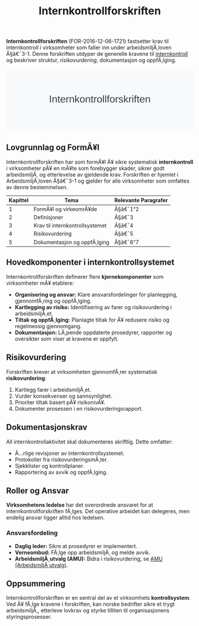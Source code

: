 ﻿---
title: "Internkontrollforskriften"
meta_title: "Internkontrollforskriften"
meta_description: '**Internkontrollforskriften** (FOR-2016-12-06-1721) fastsetter krav til internkontroll i virksomheter som faller inn under arbeidsmiljÃ¸loven Â§â€¯3-1. Denne fo...'
slug: internkontrollforskriften
type: blog
layout: pages/single
---

**Internkontrollforskriften** (FOR-2016-12-06-1721) fastsetter krav til internkontroll i virksomheter som faller inn under arbeidsmiljÃ¸loven Â§â€¯3-1. Denne forskriften utdyper de generelle kravene til [internkontroll](/blogs/regnskap/hva-er-internkontroll "Hva er internkontroll? En Komplett Guide til Internkontroll i Norge") og beskriver struktur, *risikovurdering*, dokumentasjon og oppfÃ¸lging.

![Internkontrollforskriften](internkontrollforskriften-image.svg)

## Lovgrunnlag og FormÃ¥l

Internkontrollforskriften har som formÃ¥l Ã¥ sikre systematisk **internkontroll** i virksomheter pÃ¥ en mÃ¥te som forebygger skader, sikrer godt arbeidsmiljÃ¸ og etterlevelse av gjeldende krav. Forskriften er hjemlet i ArbeidsmiljÃ¸loven Â§â€¯3-1 og gjelder for alle virksomheter som omfattes av denne bestemmelsen.

| Kapittel | Tema                              | Relevante Paragrafer |
|----------|-----------------------------------|----------------------|
| 1        | FormÃ¥l og virkeomrÃ¥de             | Â§â€¯1“2               |
| 2        | Definisjoner                      | Â§â€¯3                 |
| 3        | Krav til internkontrollsystemet   | Â§â€¯4                 |
| 4        | Risikovurdering                   | Â§â€¯5                 |
| 5        | Dokumentasjon og oppfÃ¸lging       | Â§â€¯6“7               |

## Hovedkomponenter i internkontrollsystemet

Internkontrollforskriften definerer flere **kjernekomponenter** som virksomheter mÃ¥ etablere:

* **Organisering og ansvar:** Klare ansvarsfordelinger for planlegging, gjennomfÃ¸ring og oppfÃ¸lging.
* **Kartlegging av risiko:** Identifisering av farer og risikovurdering i arbeidsmiljÃ¸et.
* **Tiltak og oppfÃ¸lging:** Planlagte tiltak for Ã¥ redusere risiko og regelmessig gjennomgang.
* **Dokumentasjon:** LÃ¸pende oppdaterte prosedyrer, rapporter og oversikter som viser at kravene er oppfylt.

## Risikovurdering

Forskriften krever at virksomheten gjennomfÃ¸rer systematisk **risikovurdering**:

1. Kartlegg farer i arbeidsmiljÃ¸et.
2. Vurder konsekvenser og sannsynlighet.
3. Prioriter tiltak basert pÃ¥ risikonivÃ¥.
4. Dokumenter prosessen i en risikovurderingsrapport.

## Dokumentasjonskrav

All internkontrollaktivitet skal dokumenteres skriftlig. Dette omfatter:

* Ã…rlige revisjoner av internkontrollsystemet.
* Protokoller fra risikovurderingsmÃ¸ter.
* Sjekklister og kontrollplaner.
* Rapportering av avvik og oppfÃ¸lging.

## Roller og Ansvar

**Virksomhetens ledelse** har det overordnede ansvaret for at internkontrollforskriften fÃ¸lges. Det operative arbeidet kan delegeres, men endelig ansvar ligger alltid hos ledelsen.

### Ansvarsfordeling

* **Daglig leder:** Sikre at prosedyrer er implementert.
* **Verneombud:** FÃ¸lge opp arbeidsmiljÃ¸ og melde avvik.
* **ArbeidsmiljÃ¸utvalg (AMU):** Bidra i risikovurdering, se [AMU (ArbeidsmiljÃ¸utvalg)](/blogs/regnskap/amu "AMU (ArbeidsmiljÃ¸utvalg) “ Komplett Guide til ArbeidsmiljÃ¸utvalg i Norge").

## Oppsummering

Internkontrollforskriften er en sentral del av et virksomhets **kontrollsystem**. Ved Ã¥ fÃ¸lge kravene i forskriften, kan norske bedrifter sikre et trygt arbeidsmiljÃ¸, etterleve lovkrav og styrke tilliten til organisasjonens styringsprosesser.


